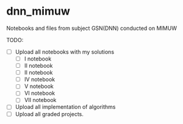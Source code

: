 # dnn_mimuw
Notebooks and files from subject GSN(DNN) conducted on MIMUW


TODO:
- [ ] Upload all notebooks with my solutions
  - [ ] I notebook
  - [ ] II notebook
  - [ ] II notebook
  - [ ] IV notebook
  - [ ] V notebook
  - [ ] VI notebook
  - [ ] VII notebook
- [ ] Upload all implementation of algorithms
- [ ] Upload all graded projects.
